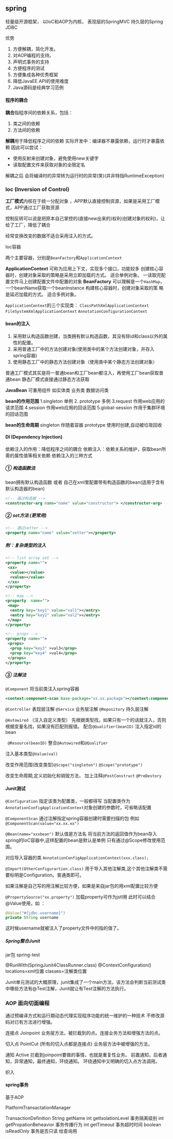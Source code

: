 ## spring

轻量级开源框架，
以IoC和AOP为内核，
表现层的SpringMVC
持久层的Spring JDBC 

优势
1. 方便解耦，简化开发。
2. 对AOP编程的支持。
3. 声明式事务的支持
4. 方便程序的测试
5. 方便集成各种优秀框架
6. 降低JavaEE API的使用难度
7. Java源码是经典学习范例

#### 程序的耦合
**耦合**指程序间的依赖关系，包括：

1. 类之间的依赖
2. 方法间的依赖

**解耦**用于降低程序之间的依赖
实际开发中：编译器不暴露依赖，运行时才暴露依赖
因此可以尝试：

- 使用反射来创建对象，避免使用new关键字
- 读取配置文件来获取对象的全限定名

解耦之后 会将编译时的异常转为运行时的异常(笑)(并非特指RuntimeException)





### Ioc (Inversion of Control)

**工厂模式**内核在于统一分配对象 ，APP默认直接控制资源，如果是采用工厂模式，APP通过工厂获取资源

控制反转可以说是把原本自己掌控的(直接new出来的)权利(创建对象的权利)，让给了工厂，降低了耦合

经常变换改变的数据不适合采用注入的方式。



Ioc容器

两个主要容器，分别是`BeanFactory`和`ApplicationContext`


**ApplicationContext**
可称为应用上下文，实现多个接口，功能较多
	创建核心容器时，创建对象采取的策略是采用立即加载的方式。 适合单例对象。
	一读取完配置文件马上创建配置文件中配置的对象
**BeanFactory**
可以理解是一个`HashMap`，一个beanName获取一个beanInstance
	构建核心容器时，创建对象采取的策 略是延迟加载的方式。 适合多例对象。

`ApplicationContext`的三个实现类：
	`ClassPathXmlApplicationContext`
	`FileSystemXmlApplicationContext`
	`AnnotationConfigurationContext`



#### bean的注入
1. 采用默认构造函数创建，当类拥有默认构造函数，其没有除id和class以外的属性的配置。
2. 采用普通工厂中的方法创建对象(使用类中的某个方法创建对象，并存入spring容器)
3. 使用静态工厂中的静态方法创建对象（使用类中某个静态方法创建对象）

普通工厂模式其实是将一普通bean和工厂bean都注入，再使用工厂bean获取普通bean
静态厂模式直接通过静态方法获取

**JavaBean**  可重用组件  如实体类 业务类 数据访问类

**bean的作用范围**
1.singleton 单例	2. prototype 多例	3.request 作用web应用的请求范围	4.session 作用web应用的回话范围	5.global-session 作用于集群环境的回话范围

**bean的生命周期**
	singleton 伴随着容器
	prototype 使用时创建,自动被垃圾回收

#### DI (Dependency Injection)

依赖注入的作用：降低程序之间的耦合
依赖注入：依赖关系的维护，获取bean所需的属性值等相关依赖
依赖注入的三种方式

##### ① 构造函数法 

bean拥有默认构造函数 或者 自己在xml里配置带有构造函数的bean(适用于含有默认构造器的bean)
```xml
<!-- 通过构造器 -->
<constructor-arg name="name" value="constructor"> </constructor-arg>
```

##### ② set方法 (更常用)

```xml
<!-- 通过setter -->
<property name="name" value="setter"></property>
```
##### 附：复杂类型的注入 
```xml
<!-- list array set -->
<property name="">
 <xx>
  <value></value>
  <value></value>
 </xx>
</property>
```
```xml
<!-- map -->
<property  name="">
 <map>
  <entry key="key1" value="val1"></entry>
  <entry key="key2" value="val2"></entry>
 </map>
</property>
```
```xml
<!-- props -->
<property name="">
 <props>
  <prop key="key3" >val3</prop>
  <prop key="key4" >val4</prop>
 </props>
</property>
```

##### ③ 注解法

`@Component`   将当前类注入spring容器

```xml
<context:component-scan base-package="xx.xx.package"></context:component-scan>
```

`@Controller` 表现层注解
`@Service`	业务层注解
`@Repository` 持久层注解

`@Autowired`  （注入自定义类型）
先根据类型找，如果只有一个的话就注入，否则根据变量名找，如果没有匹配则报错。
配合`@Qualifier(beanID)` 注入指定id的bean

` @Resource(beanID)` 整合`@Autowired`和`@Qualifier`

注入基本类型`@Value(val)`

改变作用范围(改变类型)`@Scope("singleton")`  `@Scope("prototype")`

改变生命周期,定义初始化和销毁方法，
加上注释`@PostConstruct`  `@PreDestory`

#### Junit测试

`@Configuration`  指定该类为配置类，一般都得写
当配置类作为`AnnotationConfigApplicationContext`对象创建的参数时，可省略该配置

`@ComponentScan` 通过注解指定spring容器创建时需要扫描的包
例如`@ComponentScan(value="xx.xx.xx")`

`@Bean(name="xxxbean")`  默认值是方法名
将当前方法的返回值作为bean存入spring的IoC容器中,这样配置的bean是默认是单例
只有通过@Scope修改使用范围。

对应导入容器的类
`AnnotationConfigApplicationContext(xxx.class);`

`@Import(OtherConfigurartion.class)`
用于导入其他注解类,这个其他注解类不需要标明是Configuration。普通类即可。


如果注解是自己写的用注解比较方便，如果是来自jar包的用xml配置比较方便

`@PropertySource("xx.property")`
加载property可作为jstl用
此时可以结合@Value使用，如 ：


```java
@Value("#{jdbc.username}")
private String username
```

这时候username就被注入了property文件中的指的值了。

##### Spring整合Junit

jar包 spring-test

@RunWith(SpringJunit4ClassRunner.class)
@ContextConfiguration()
	locations=xml位置
	classes=注解类位置

Junit单元测试的大概原理，junit集成了一个main方法，该方法会判断当前测试类中哪些方法有@Test注解，Junit就让有Test注解的方法执行。



### AOP  面向切面编程

通过预编译方式和运行期动态代理实现程序功能的统一维护的一种技术
不修改源码对已有方法进行增强。

连接点 Joinpoint
	业务层方法，被拦截到的点。连接业务方法和增强方法的点。

切入点 PointCut  (所有的切入点都是连接点)
	业务层方法中被增强的方法，

通知	  Active
	拦截到joinpoint要做的事情，也就是重复性业务。
	前置通知，后者通知，异常通知，最终通知，环绕通知。
	环绕通知中又明确的切入点方法调用。

织入 



#### spring事务 

基于AOP

PlatformTransactationManager

TransactionDefinition
    String getName
    int getIsolationLevel   事务隔离级别
    int getPropationBeheavior   事务传播行为
    int getTimeout  事务超时时间
    boolean isReadOnly  事务是否只读  给查询用

